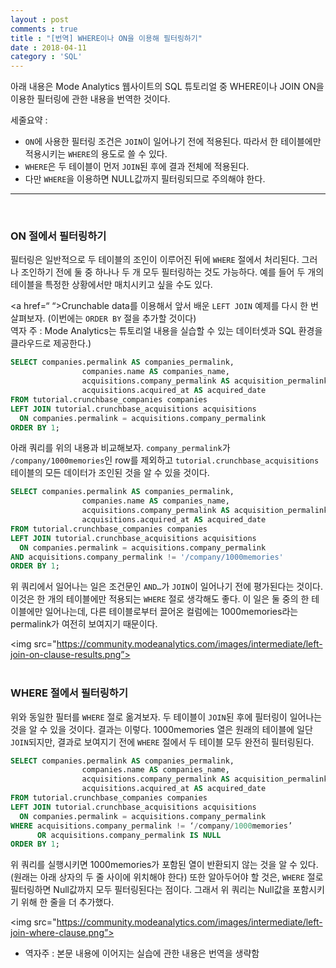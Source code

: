 ```yaml
---
layout : post
comments : true
title : "[번역] WHERE이나 ON을 이용해 필터링하기"
date : 2018-04-11
category : 'SQL'
---
```


아래 내용은 Mode Analytics 웹사이트의 SQL 튜토리얼 중 WHERE이나 JOIN ON을 이용한 필터링에 관한 내용을 번역한 것이다.

세줄요약 :
* `ON`에 사용한 필터링 조건은 `JOIN`이 일어나기 전에 적용된다. 따라서 한 테이블에만 적용시키는 `WHERE`의 용도로 쓸 수 있다.
* `WHERE`은 두 테이블이 먼저 `JOIN`된 후에 결과 전체에 적용된다.
* 다만 `WHERE`을 이용하면 NULL값까지 필터링되므로 주의해야 한다.


* * *
<br>

### ON 절에서 필터링하기

필터링은 일반적으로 두 테이블의 조인이 이루어진 뒤에 `WHERE` 절에서 처리된다.
그러나 조인하기 전에 둘 중 하나나 두 개 모두 필터링하는 것도 가능하다. 예를 들어 두 개의 테이블을 특정한 상황에서만 매치시키고 싶을 수도 있다.

<a href=“ “>Crunchable data</a>를 이용해서 앞서 배운 `LEFT JOIN` 예제를 다시 한 번 살펴보자. (이번에는 `ORDER BY` 절을 추가할 것이다)  
역자 주 : Mode Analytics는 튜토리얼 내용을 실습할 수 있는 데이터셋과 SQL 환경을 클라우드로 제공한다.)

```sql
SELECT companies.permalink AS companies_permalink,
                companies.name AS companies_name,
                acquisitions.company_permalink AS acquisition_permalink
                acquisitions.acquired_at AS acquired_date
FROM tutorial.crunchbase_companies companies
LEFT JOIN tutorial.crunchbase_acquisitions acquisitions
  ON companies.permalink = acquisitions.company_permalink
ORDER BY 1;
```

아래 쿼리를 위의 내용과 비교해보자. `company_permalink`가 `/company/1000memories`인 row를 제외하고  `tutorial.crunchbase_acquisitions` 테이블의 모든 데이터가 조인된 것을 알 수 있을 것이다.

``` sql
SELECT companies.permalink AS companies_permalink,
                companies.name AS companies_name,
                acquisitions.company_permalink AS acquisition_permalink
                acquisitions.acquired_at AS acquired_date
FROM tutorial.crunchbase_companies companies
LEFT JOIN tutorial.crunchbase_acquisitions acquisitions
  ON companies.permalink = acquisitions.company_permalink
AND acquisitions.company_permalink != '/company/1000memories'
ORDER BY 1;
```

위 쿼리에서 일어나는 일은 조건문인 `AND…`가 `JOIN`이 일어나기 전에 평가된다는 것이다. 이것은 한 개의 테이블에만 적용되는 `WHERE` 절로 생각해도 좋다. 이 일은 둘 중의 한 테이블에만 일어나는데, 다른 테이블로부터 끌어온 컬럼에는 1000memories라는 permalink가 여전히 보여지기 때문이다.

<img src="https://community.modeanalytics.com/images/intermediate/left-join-on-clause-results.png”>
<br>
<br>

### WHERE 절에서 필터링하기

위와 동일한 필터를 `WHERE` 절로 옮겨보자. 두 테이블이 `JOIN`된 후에 필터링이 일어나는 것을 알 수 있을 것이다. 결과는 이렇다. 1000memories 열은 원래의 테이블에 일단 `JOIN`되지만, 결과로 보여지기 전에 `WHERE` 절에서 두 테이블 모두 완전히 필터링된다.

``` sql
SELECT companies.permalink AS companies_permalink,
                companies.name AS companies_name,
                acquisitions.company_permalink AS acquisition_permalink
                acquisitions.acquired_at AS acquired_date
FROM tutorial.crunchbase_companies companies
LEFT JOIN tutorial.crunchbase_acquisitions acquisitions
  ON companies.permalink = acquisitions.company_permalink
WHERE acquisitions.company_permalink != ‘/company/1000memories’
      OR acquisitions.company_permalink IS NULL
ORDER BY 1;
```

위 쿼리를 실행시키면 1000memories가 포함된 열이 반환되지 않는 것을 알 수 있다. (원래는 아래 상자의 두 줄 사이에 위치해야 한다) 또한 알아두어야 할 것은, `WHERE` 절로 필터링하면 Null값까지 모두 필터링된다는 점이다. 그래서 위 쿼리는 Null값을 포함시키기 위해 한 줄을 더 추가했다.

<img src="https://community.modeanalytics.com/images/intermediate/left-join-where-clause.png”>


* 역자주 : 본문 내용에 이어지는 실습에 관한 내용은 번역을 생략함
